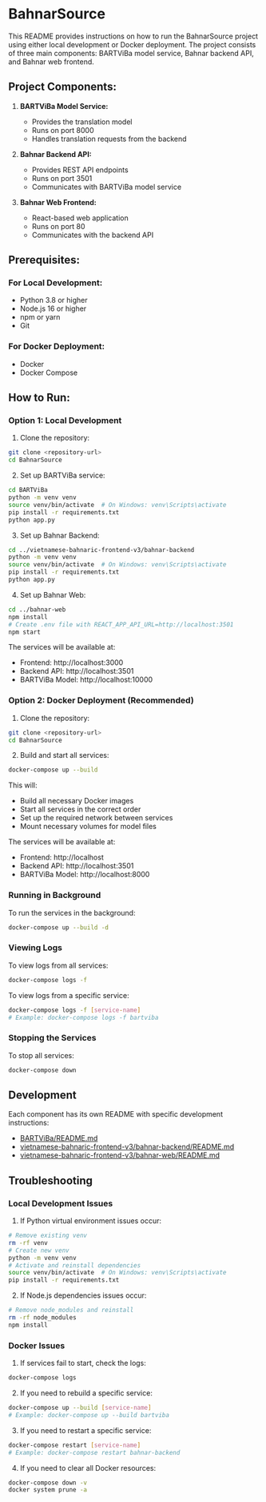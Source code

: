 # BahnarSource

This README provides instructions on how to run the BahnarSource project using either local development or Docker deployment. The project consists of three main components: BARTViBa model service, Bahnar backend API, and Bahnar web frontend.

## Project Components:

1. **BARTViBa Model Service:**
   - Provides the translation model
   - Runs on port 8000
   - Handles translation requests from the backend

2. **Bahnar Backend API:**
   - Provides REST API endpoints
   - Runs on port 3501
   - Communicates with BARTViBa model service

3. **Bahnar Web Frontend:**
   - React-based web application
   - Runs on port 80
   - Communicates with the backend API

## Prerequisites:

### For Local Development:
- Python 3.8 or higher
- Node.js 16 or higher
- npm or yarn
- Git

### For Docker Deployment:
- Docker
- Docker Compose

## How to Run:

### Option 1: Local Development

1. Clone the repository:
```bash
git clone <repository-url>
cd BahnarSource
```

2. Set up BARTViBa service:
```bash
cd BARTViBa
python -m venv venv
source venv/bin/activate  # On Windows: venv\Scripts\activate
pip install -r requirements.txt
python app.py
```

3. Set up Bahnar Backend:
```bash
cd ../vietnamese-bahnaric-frontend-v3/bahnar-backend
python -m venv venv
source venv/bin/activate  # On Windows: venv\Scripts\activate
pip install -r requirements.txt
python app.py
```

4. Set up Bahnar Web:
```bash
cd ../bahnar-web
npm install
# Create .env file with REACT_APP_API_URL=http://localhost:3501
npm start
```

The services will be available at:
- Frontend: http://localhost:3000
- Backend API: http://localhost:3501
- BARTViBa Model: http://localhost:10000

### Option 2: Docker Deployment (Recommended)

1. Clone the repository:
```bash
git clone <repository-url>
cd BahnarSource
```

2. Build and start all services:
```bash
docker-compose up --build
```

This will:
- Build all necessary Docker images
- Start all services in the correct order
- Set up the required network between services
- Mount necessary volumes for model files

The services will be available at:
- Frontend: http://localhost
- Backend API: http://localhost:3501
- BARTViBa Model: http://localhost:8000

### Running in Background

To run the services in the background:
```bash
docker-compose up --build -d
```

### Viewing Logs

To view logs from all services:
```bash
docker-compose logs -f
```

To view logs from a specific service:
```bash
docker-compose logs -f [service-name]
# Example: docker-compose logs -f bartviba
```

### Stopping the Services

To stop all services:
```bash
docker-compose down
```

## Development

Each component has its own README with specific development instructions:

- [BARTViBa/README.md](BARTViBa/README.md)
- [vietnamese-bahnaric-frontend-v3/bahnar-backend/README.md](vietnamese-bahnaric-frontend-v3/bahnar-backend/README.md)
- [vietnamese-bahnaric-frontend-v3/bahnar-web/README.md](vietnamese-bahnaric-frontend-v3/bahnar-web/README.md)

## Troubleshooting

### Local Development Issues

1. If Python virtual environment issues occur:
```bash
# Remove existing venv
rm -rf venv
# Create new venv
python -m venv venv
# Activate and reinstall dependencies
source venv/bin/activate  # On Windows: venv\Scripts\activate
pip install -r requirements.txt
```

2. If Node.js dependencies issues occur:
```bash
# Remove node_modules and reinstall
rm -rf node_modules
npm install
```

### Docker Issues

1. If services fail to start, check the logs:
```bash
docker-compose logs
```

2. If you need to rebuild a specific service:
```bash
docker-compose up --build [service-name]
# Example: docker-compose up --build bartviba
```

3. If you need to restart a specific service:
```bash
docker-compose restart [service-name]
# Example: docker-compose restart bahnar-backend
```

4. If you need to clear all Docker resources:
```bash
docker-compose down -v
docker system prune -a
```
